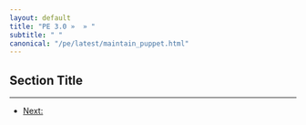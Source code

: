```yaml
---
layout: default
title: "PE 3.0 »  » "
subtitle: " "
canonical: "/pe/latest/maintain_puppet.html"
---
```


Section Title
-----



* * * 

- [Next: ](./foo.html)
